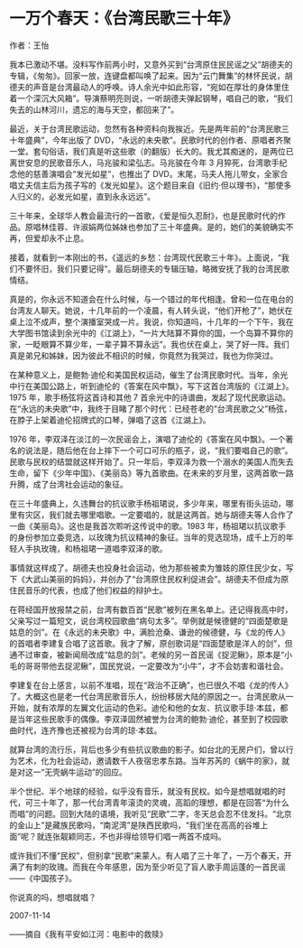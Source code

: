 # 一万个春天：《台湾民歌三十年》

作者：王怡 

我本已激动不堪。没料写作前两小时，又意外买到“台湾原住民民谣之父”胡德夫的专辑，《匆匆》。回家一放，连键盘都叫唤了起来。因为“云门舞集”的林怀民说，胡德夫的声音是台湾最动人的呼唤。诗人余光中如此形容，“宛如在厚壮的身体里住着一个深沉大风箱”。导演蔡明亮则说，一听胡德夫弹起钢琴，唱自己的歌，“我们失去的山林河川，遗忘的海与天空，都回来了”。

最近，关于台湾民歌运动，忽然有各种资料向我挨近。先是两年前的“台湾民歌三十年盛典”，今年出版了 DVD，“永远的未央歌”。民歌时代的创作者、原唱者齐聚一堂。套句俗话，我们真是听这些歌（的翻版）长大的。我尤其痴迷的，是两位已离世安息的民歌音乐人，马兆骏和梁弘志。马兆骏在今年 3 月猝死，台湾歌手纪念他的慈善演唱会“发光如星”，也推出了 DVD。末尾，马夫人拖儿带女，全家合唱丈夫信主后为孩子写的《发光如星》。这个题目来自《旧约·但以理书》，“那使多人归义的，必发光如星，直到永永远远”。

三十年来，全球华人教会最流行的一首歌，《爱是恒久忍耐》，也是民歌时代的作品。原唱林佳蓉、许淑娟两位姊妹也参加了三十年盛典。是的，她们的美貌确实不再，但爱却永不止息。

接着，就看到一本刚出的书，《遥远的乡愁：台湾现代民歌三十年》。上面说，“我们不要怀旧，我们只要记得”。最后胡德夫的专辑压轴，略微安抚了我的台湾民歌情结。

真是的，你永远不知道会在什么时候，与一个错过的年代相逢。曾和一位在电台的台湾友人聊天。她说，十几年前的一个凌晨，有人转头说，“他们开枪了”，她伏在桌上泣不成声，整个演播室哭成一片。我说，你知道吗，十几年的一个下午，我在大学图书馆读到余光中的《江湖上》，“一片大陆算不算你的国，一个岛算不算你的家，一眨眼算不算少年，一辈子算不算永远”。我也伏在桌上，哭了好一阵。我们真是弟兄和姊妹，因为彼此不相识的时候，你竟然为我哭过，我也为你哭过。

在某种意义上，是鲍勃·迪伦和美国民权运动，催生了台湾民歌时代。当年，余光中行在美国公路上，听到迪伦的《答案在风中飘》，写下这首台湾版的《江湖上》。1975 年，歌手杨弦将这首诗和其他 7 首余光中的诗谱曲，发起了现代民歌运动。在“永远的未央歌”中，我终于目睹了那个时代：已经苍老的“台湾民歌之父”杨弦，在脖子上架着迪伦招牌式的口琴，弹唱了这首《江湖上》。

1976 年，李双泽在淡江的一次民谣会上，演唱了迪伦的《答案在风中飘》。一个著名的说法是，随后他在台上摔下一个可口可乐的瓶子，说，“我们要唱自己的歌”。民歌与民权的结盟就这样开始了。只一年后，李双泽为救一个溺水的美国人而失去生命，留下《少年中国》、《美丽岛》等九首歌曲。在未来的岁月里，这两首歌一路升腾，成了台湾社会运动的象征。

在三十年盛典上，久违舞台的抗议歌手杨祖珺说，多少年来，哪里有街头运动，哪里有灾区，我们就去哪里唱歌。一定要唱的，就是这两首。她与胡德夫等人合作了一曲《美丽岛》。这也是我首次聆听这传说中的歌。1983 年，杨祖珺以抗议歌手的身份参加立委竞选，以玫瑰为抗议精神的象征。当年的竞选现场，成千上万的年轻人手执玫瑰，和杨祖珺一道唱李双泽的歌。

事情就这样成了。胡德夫也投身社会运动，他为那些被卖为雏妓的原住民少女，写下《大武山美丽的妈妈》，并创办了“台湾原住民权利促进会”。胡德夫不但成为原住民音乐的代表，也成了他们权益的辩护士。

在蒋经国开放报禁之前，台湾有数百首“民歌”被列在黑名单上。还记得我高中时，父亲写过一篇短文，说台湾校园歌曲“病句太多”。举例就是候德健的“四面楚歌是姑息的剑”。在《永远的未央歌》中，满脸沧桑、谦逊的候德健，与《龙的传人》的首唱者李建复合唱了这首歌。我才了解，原创歌词是“四面楚歌是洋人的剑”，但通不过审查，被新闻局改成“姑息的剑”。老候的另一首民谣《捉泥鳅》，原本是“小毛的哥哥带他去捉泥鳅”，国民党说，一定要改为“小牛”，才不会妨害和谐社会。

李建复在台上感言，以前不准唱，现在“政治不正确”，也已很久不唱《龙的传人》了。大概这也是老一代台湾民歌音乐人，纷纷移居大陆的原因之一。台湾民歌从一开始，就有浓厚的左翼文化运动的色彩。迪伦和他的女友、抗议歌手琼·本兹，都是当年这些民歌手的偶像。李双泽固然被誉为台湾的鲍勃·迪伦，甚至到了校园歌曲时代，连齐豫也还被视为台湾的琼·本兹。

就算台湾的流行乐，背后也多少有些抗议歌曲的影子。如台北的无房户们，曾以行为艺术，化为社会运动，邀请数千人夜宿忠孝东路。当年苏芮的《蜗牛的家》，就是对这一“无壳蜗牛运动”的回应。

半个世纪、半个地球的经验，似乎没有音乐，就没有民权。如今是想唱就唱的时代，可三十年了，那一代台湾青年滚烫的灵魂，高蹈的理想，都是在回答“为什么而唱”的问题。回到大陆的语境，我听见“民歌”二字，冬天总会忍不住发抖。“北京的金山上”是藏族民歌吗，“南泥湾”是陕西民歌吗，“我们坐在高高的谷堆上面”呢？就连张靓颖同志，不也非得给领导们唱一两首不成吗。

或许我们不懂“民权”，但别拿“民歌”来蒙人。有人唱了三十年了，一万个春天，开满了有刺的玫瑰。而我在今年感恩，因为至少听见了盲人歌手周运蓬的一首民谣——《中国孩子》。

你说真的吗，想唱就唱？

 

2007-11-14

——摘自《我有平安如江河：电影中的救赎》
